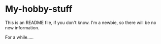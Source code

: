 # My-hobby-stuff
This is an README file, if you don't know. I'm a newbie, so there will be no new information. 





















For a while.....
